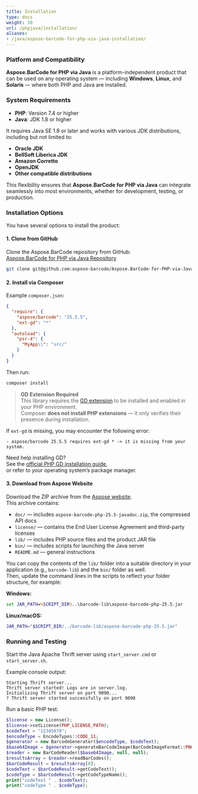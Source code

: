 ```yaml
---
title: Installation
type: docs
weight: 30
url: /phpjava/installation/
aliases:
- /java/aspose-barcode-for-php-via-java-installation/
---
```

### **Platform and Compatibility**

**Aspose.BarCode for PHP via Java** is a platform-independent product that can be used on any operating system — including **Windows**, **Linux**, and **Solaris** — where both PHP and Java are installed.

### **System Requirements**

- **PHP**: Version 7.4 or higher
- **Java**: JDK 1.8 or higher

It requires Java SE 1.8 or later and works with various JDK distributions, including but not limited to:

- **Oracle JDK**
- **BellSoft Liberica JDK**
- **Amazon Corretto**
- **OpenJDK**
- **Other compatible distributions**

This flexibility ensures that **Aspose.BarCode for PHP via Java** can integrate seamlessly into most environments, whether for development, testing, or production.

### **Installation Options**

You have several options to install the product:

#### **1. Clone from GitHub**

Clone the Aspose.BarCode repository from GitHub:  
<a href="https://github.com/aspose-barcode/Aspose.BarCode-for-PHP-via-Java/tree/master" target="_blank">Aspose.BarCode for PHP via Java Repository</a>

```bash
git clone git@github.com:aspose-barcode/Aspose.BarCode-for-PHP-via-Java.git
```

#### **2. Install via Composer**

Example `composer.json`:

```json
{
  "require": {
    "aspose/barcode": "25.5.5",
    "ext-gd": "*"
  },
  "autoload": {
    "psr-4": {
      "MyApp\\": "src/"
    }
  }
}
```

Then run:

```bash
composer install
```

> **GD Extension Required**  
> This library requires the <a href="https://www.php.net/manual/en/book.image.php" target="_blank">GD extension</a> to be installed and enabled in your PHP environment.  
> Composer **does not install PHP extensions** — it only verifies their presence during installation.

If `ext-gd` is missing, you may encounter the following error:

```
- aspose/barcode 25.5.5 requires ext-gd * -> it is missing from your system.
```

Need help installing GD?  
See the <a href="https://www.php.net/manual/en/image.installation.php" target="_blank">official PHP GD installation guide</a>,  
or refer to your operating system’s package manager.

#### **3. Download from Aspose Website**

Download the ZIP archive from the <a href="https://releases.aspose.com/barcode/php/" target="_blank">Aspose website</a>.  
This archive contains:

- `doc/` — includes `aspose-barcode-php-25.5-javadoc.zip`, the compressed API docs
- `license/` — contains the End User License Agreement and third-party licenses
- `lib/` — includes PHP source files and the product JAR file
- `bin/` — includes scripts for launching the Java server
- `README.md` — general instructions

You can copy the contents of the `lib/` folder into a suitable directory in your application (e.g., `barcode-lib`) 
and the `bin/` folder as well.  
Then, update the command lines in the scripts to reflect your folder structure, for example:

**Windows:**
```cmd
set JAR_PATH=%SCRIPT_DIR%..\barcode-lib\aspose-barcode-php-25.5.jar
```

**Linux/macOS:**
```bash
JAR_PATH="$SCRIPT_DIR/../barcode-lib/aspose-barcode-php-25.5.jar"
```

### **Running and Testing**

Start the Java Apache Thrift server using `start_server.cmd` or `start_server.sh`.

Example console output:
```log
Starting Thrift server...
Thrift server started! Logs are in server.log.
Initializing Thrift server on port 9090...
? Thrift server started successfully on port 9090
```

Run a basic PHP test:

```php
$license = new License();
$license->setLicense(PHP_LICENSE_PATH);
$codeText = "12345678";
$encodeType = EncodeTypes::CODE_11;
$generator = new BarcodeGenerator($encodeType, $codeText);
$base64Image = $generator->generateBarCodeImage(BarCodeImageFormat::PNG);
$reader = new BarCodeReader($base64Image, null, null);
$resultsArray = $reader->readBarCodes();
$barCodeResult = $resultsArray[0];
$codeText = $barCodeResult->getCodeText();
$codeType = $barCodeResult->getCodeTypeName();
print("codeText " . $codeText);
print("codeType " . $codeType);
```
